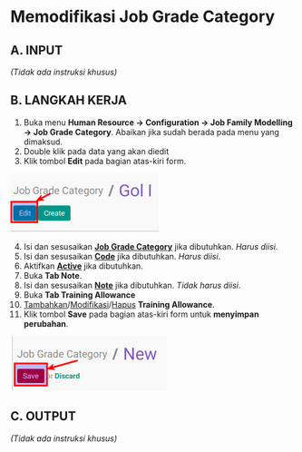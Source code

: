 # Memodifikasi Job Grade Category

## A. INPUT

*(Tidak ada instruksi khusus)*

## B. LANGKAH KERJA

1. Buka menu **Human Resource -> Configuration -> Job Family Modelling -> Job Grade Category**. Abaikan jika sudah berada pada menu yang dimaksud.
2. Double klik pada data yang akan diedit
3. Klik tombol **Edit** pada bagian atas-kiri form.

![](../../img/job-grade-category/tombol-edit.png)

4. Isi dan sesusaikan **[Job Grade Category](./penjelasan.md#field-job-grade-category)** jika dibutuhkan. *Harus diisi*.
5. Isi dan sesusaikan **[Code](./penjelasan.md#field-code)** jika dibutuhkan. *Harus diisi*.
6. Aktifkan **[Active](./penjelasan.md#field-active)** jika dibutuhkan.
7. Buka **Tab Note**.
8. Isi dan sesusaikan **[Note](./penjelasan.md#field-note)** jika dibutuhkan. *Tidak harus diisi*.
9. Buka **Tab Training Allowance**
10. <a name="l10">[Tambahkan](./membuat-allowance.md)/[Modifikasi](./modifikasi-allowance.md)/[Hapus](./hapus-allowance.md)</a>  **Training Allowance**.
11. Klik tombol **Save** pada bagian atas-kiri form untuk **menyimpan perubahan**.

![](../../img/job-grade-category/tombol-save-create.png)


## C. OUTPUT

*(Tidak ada instruksi khusus)*

